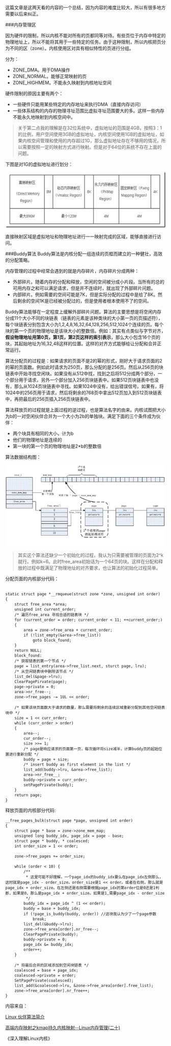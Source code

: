 这篇文章是这两天看的内容的一个总结，因为内容的难度比较大，所以有很多地方需要以后来纠正。

###内存管理区

因为硬件的限制，所以内核不能对所有的页都同等对待。有些页位于内存中特定的物理地址上，所以不能将其用于一些特定的任务。由于这种限制，所以内核把页分为不同的区（zone）。内核使用区对具有相似特性的页进行分组。

分为：

+ ZONE_DMA。用于DMA操作
+ ZONE_NORMAL。能够正常映射的页
+ ZONE_HIGHMEM。不能永久映射到内核地址空间

硬件限制的原因主要有两个：

+ 一些硬件只能用某些特定的内存地址来执行DMA（直接内存访问）
+ 一些体系结构的内存的物理寻址范围比虚拟寻址范围要大的多。这样一些内存不能永久地映射到内核空间中。

> 关于第二点我的理解是在32位系统中，虚拟地址的范围是4GB，按照3：1的比例，用户空间使用3GB的虚拟地址，内核空间使用1GB的虚拟地址，如果内核空间管理和使用的内存超过1G，那么虚拟地址存在不够用的情况，所以需要按照一定的映射方式进行映射。但是对于64位的系统不存在上面的问题。

下图是对1G的虚拟地址进行划分：


![](img/virtual_address.jpg)

直接映射区域是虚拟地址和物理地址进行一一映射完成的区域，能够直接进行访问。


###Buddy算法
Buddy算法是内核分配一组连续的页框而建立的一种健壮，高效的分配策略。

内存管理的过程中经常会遇到的就是内存碎片，内存碎片分成两种：

+ 外部碎片。随着内存的分配和释放，空闲的空间被分成小片段。当所有的总的可用内存之和可以满足请求，但是并不连续时，就出现了外部碎片问题。
+ 内部碎片。例如需要的空间可能是7K，但是实际分配的过程中是给了8K。然后剩余的空间1K是已经被分配过的，但是使用者根本使用不了的空间。

Buddy算法能够在一定程度上缓解外部碎片问题。算法的主要思想是将空闲内存分成11个大小不同的块链表（链表的元素是该种类块的大小第一页的页描述符），每个块链表分别包含大小为1,2,4,8,16,32,64,128,256,512,1024个连续的页。每个块的第一个页的物理地址是该块大小的整数倍。例如：其实有点类似与字节对齐，**假设物理地址用第0页，第1页，第2页这样的索引表示**，那么大小包含16个页的块，其起始地址为16,32,48这样的位置。这样的对齐方式能够给让分配和合并正常运行。

算法分配页的过程是：如果请求的页面不是2的幂的形式，刚好大于请求页面的2的幂的页面数。例如此时请求为250页，那么分配的是256页。然后从256页的块链表中开始寻找空闲块。如果没有从512中找，找到之后将512分成两个部分，一个部分用于请求，另外一个部分加入256页块链表中。如果512页块链表中也没有，那么从1024页块链表中寻找。如果1024中没有，给出错误信号。如果有，将1024中的256页用于请求，然后将剩余的768页中拿出512页加入到512页块链表中，再把最后的256页插入256页块链表中。

算法释放页的过程就是上面过程的逆过程，也是算法名字的由来。内核试图把大小为b的一对空闲伙伴合并为一个大小为2b的单独块。满足下面的三个条件成为伙伴：

+ 两个块具有相同的大小，计为b
+ 他们的物理地址是连续的
+ 第一块的第一个页的物理地址是2*b的整数倍

算法数据结构图：

![](img/buddy_data_struct.gif)

>其实这个算法还缺少一个初始化的过程，我认为只需要被管理的页面为2^k就行。例如k=6。此时free_area初始话为一个64页的块。这样在分配和释放的过程中既满足了物理地址的对齐要求，也让算法的初始化过程简单。

分配页面的内核部分代码：

```

static struct page *__rmqueue(struct zone *zone, unsigned int order)
{
	struct free_area *area;
    unsigned int current_order;
    /* 遍历free_area 寻找合适的链表块 */
    for (current_order = order; current_order < 11; ++current_order;)
    {
    	area = zone->free_area + current_order;
        if (!list_empty(&area->free_list))
        	goto block_found;
    }
    return NULL;
    block_found:
    /* 获取链表的第一个节点 */
    page = list_entry(area->free_list.next, sturct page, lru);
    /* 从空闲链表块中删除该节点 */
    list_del(&page->lru);
    ClearPagePirvate(page);
    page->private = 0;
    area->nr_free--;
    zone->free_pages -= 1UL << order;

	/* 如果该块页面数大于请求的数量，那么需要将剩余的连续区域重新分配到其他空闲链表块中 */
    size = 1 << curr_order;
    while (curr_order > order)
    {
    	area--;
        cur_order--;
        size >>= 1;
        /* page是响应请求的页面第一页，每次循环将size减半，计算buddy页的起始位置进行重新分配 */
        buddy = page + size;
        /* insert buddy as first element in the list */
        list_add(buddy->lru, &area->free_list);
        area->nr_free__;
        buddy->private = curr_order;
        setPagePrivate(buddy);
    }
    return page;
}
```

释放页面的内核部分代码:

```
__free_pages_bulk(struct page *page, unsigned int order)
{
	struct page * base = zone->zone_mem_map;
	unsigned long buddy_idx, page_idx = page - base;
	struct page * buddy, * coalesced;
	int order_size = 1 << order;

	zone->free_pages += order_size;

	while (order < 10) {
    	/**
         * 这里可能不好理解，一个page_idx的buddy_idx要么在page_idx左侧那么，这时就是page_idx - order_size。order_size是1 << order。或者在右侧，那么就是page_idx + order_size。在左侧还是右侧需要根据page_idx的第order位是0还是1判断，如果是0，那么是page_idx + order_size。如果是1,需要page_idx - order_size
         */
		buddy_idx = page_idx ^ (1 << order);
		buddy = base + buddy_idx;
		if (!page_is_buddy(buddy, order)) //这块我认为少了一个page参数
			break;
		list_del(&buddy->lru);
		zone->free_area[order].nr_free--;
		ClearPagePrivate(buddy);
		buddy->private = 0;
		page_idx &= buddy_idx;
		order++;
	}

    /* 将最后合并的区域添加到空闲块链表 */
    coalesced = base + page_idx;
	coalesced->private = order;
	SetPagePrivate(coalesced);
	list_add(&coalesced->lru, &zone->free_area[order].free_list);
	zone->free_area[order].nr_free++;
}
```


内容来自：


[Linux 伙伴算法简介](https://www.cnblogs.com/cherishui/p/4246133.html)

[高端内存映射之kmap持久内核映射--Linux内存管理(二十)](https://blog.csdn.net/gatieme/article/details/52705142)

《深入理解Linux内核》